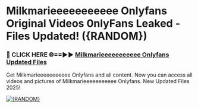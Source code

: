 # Milkmarieeeeeeeeeee Onlyfans Original Videos 0nlyFans Leaked - Files Updated! ({RANDOM})

<h3>🔴 CLICK HERE 🌐==►► <a href="https://betterlinks.top/A2PfLJ" rel="nofollow">Milkmarieeeeeeeeeee Onlyfans Updated Files</a></h3>

Get Milkmarieeeeeeeeeee Onlyfans and all content. Now you can access all videos and pictures of Milkmarieeeeeeeeeee Onlyfans. New Updated Files 2025!

[![{RANDOM}](https://i.imgur.com/ppqm5kG.gif)](https://betterlinks.top/A2PfLJ)